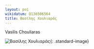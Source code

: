 ```yaml
---
layout: poi
wikidatum: Q136506564
title: Βασίλης Χουλιαράς 
---
```


Vasilis Chouliaras

![Βασίλης Χουλιαράς](https://upload.wikimedia.org/wikipedia/commons/thumb/e/e4/Vasilios_Chouliaras.jpg/400px-Vasilios_Chouliaras.jpg){: .standard-image}

